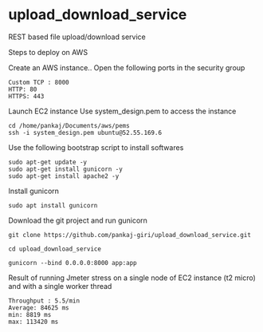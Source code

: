 # upload_download_service
REST based file upload/download service

Steps to deploy on AWS

Create an AWS instance..
Open the following ports in the security group

```
Custom TCP : 8000
HTTP: 80
HTTPS: 443
```

Launch EC2 instance
Use system_design.pem to access the instance

```
cd /home/pankaj/Documents/aws/pems
ssh -i system_design.pem ubuntu@52.55.169.6
```

Use the following bootstrap script to install softwares

```
sudo apt-get update -y
sudo apt-get install gunicorn -y
sudo apt-get install apache2 -y
```

Install gunicorn
```
sudo apt install gunicorn
```

Download the git project and run gunicorn

```
git clone https://github.com/pankaj-giri/upload_download_service.git

cd upload_download_service

gunicorn --bind 0.0.0.0:8000 app:app
```

Result of running Jmeter stress on a single node of EC2 instance (t2 micro) and with a single worker thread

```
Throughput : 5.5/min
Average: 84625 ms
min: 8819 ms
max: 113420 ms
```
